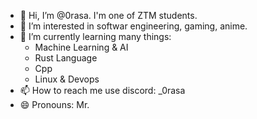 - 👋 Hi, I’m @0rasa. I'm one of ZTM students.
- 👀 I’m interested in softwar engineering, gaming, anime.
- 🌱 I’m currently learning many things:
   - Machine Learning & AI
   - Rust Language
   - Cpp
   - Linux & Devops
- 📫 How to reach me use discord: _0rasa
- 😄 Pronouns: Mr.

<!---
0rasa/0rasa is a ✨ special ✨ repository because its `README.md` (this file) appears on your GitHub profile.
You can click the Preview link to take a look at your changes.
--->
